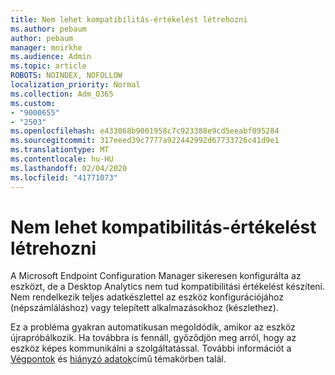 ```yaml
---
title: Nem lehet kompatibilitás-értékelést létrehozni
ms.author: pebaum
author: pebaum
manager: mnirkhe
ms.audience: Admin
ms.topic: article
ROBOTS: NOINDEX, NOFOLLOW
localization_priority: Normal
ms.collection: Adm_O365
ms.custom:
- "9000655"
- "2503"
ms.openlocfilehash: e433068b9001958c7c923388e9cd5eeabf095284
ms.sourcegitcommit: 317eeed39c7777a922442992d67733726c41d9e1
ms.translationtype: MT
ms.contentlocale: hu-HU
ms.lasthandoff: 02/04/2020
ms.locfileid: "41771073"
---
```

# <a name="cant-create-a-compatibility-assessment"></a>Nem lehet kompatibilitás-értékelést létrehozni

A Microsoft Endpoint Configuration Manager sikeresen konfigurálta az eszközt, de a Desktop Analytics nem tud kompatibilitási értékelést készíteni. Nem rendelkezik teljes adatkészlettel az eszköz konfigurációjához (népszámláláshoz) vagy telepített alkalmazásokhoz (készlethez).

Ez a probléma gyakran automatikusan megoldódik, amikor az eszköz újrapróbálkozik. Ha továbbra is fennáll, győződjön meg arról, hogy az eszköz képes kommunikálni a szolgáltatással. További információt a [Végpontok](https://docs.microsoft.com/configmgr/desktop-analytics/enable-data-sharing#endpoints) és [hiányzó adatok](https://docs.microsoft.com/configmgr/desktop-analytics/monitor-connection-health#missing-data)című témakörben talál.

